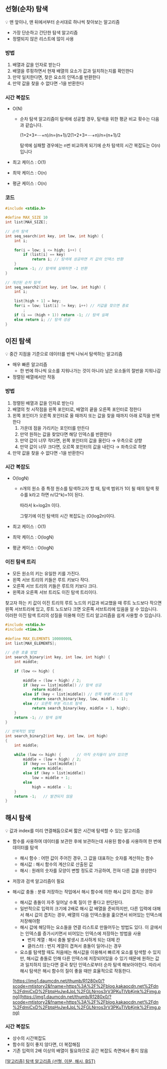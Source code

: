 ## 선형(순차) 탐색

<aside>
💡 맨 앞이나, 맨 뒤에서부터 순서대로 하나씩 찾아보는 알고리즘

</aside>

- 가장 단순하고 간단한 탐색 알고리즘
- 정렬되지 않은 리스트에 많이 사용

### 방법

1. 배열과 값을 인자로 받는다
2. 배열을 루핑하면서 현재 배열의 요소가 값과 일치하는지를 확인한다
3. 만약 일치한다면, 찾은 요소의 인덱스를 반환한다
4. 만약 값을 찾을 수 없다면 -1을 반환한다

### 시간 복잡도

- O(N)
    - 순차 탐색 알고리즘이 탐색에 성공할 경우, 탐색을 위한 평균 비교 횟수는 다음과 같습니다.
        
        (1+2+3+⋯+n)/n=(n+1)/2(1+2+3+⋯+n)/n=(n+1)/2
        
        탐색에 실패할 경우에는 n번 비교하게 되기에 순차 탐색의 시간 복잡도는 O(n)입니다
        
- 최고 케이스 : O(1)
- 최악 케이스 : O(n)
- 평균 케이스 : O(n)

### 코드

```cpp
#include <stdio.h>
 
#define MAX_SIZE 10
int list[MAX_SIZE];
 
// 순차 탐색
int seq_search(int key, int low, int high) {
	int i;
 
	for(i = low; i <= high; i++) {
		if (list[i] == key) 
			return i; // 탐색에 성공하면 키 값의 인덱스 반환
	}
	return -1; // 탐색에 실패하면 -1 반환
}
 
// 개선된 순차 탐색
int seq_search2(int key, int low, int high) {
	int i;
	
	list[high + 1] = key;
	for(i = low; list[i] != key; i++) // 키값을 찾으면 종료
		;
	if (i == (high + 1)) return -1; // 탐색 실패
	else return i; // 탐색 성공
}
```

## 이진 탐색

<aside>
💡 중간 지점을 기준으로 데이터를 반씩 나눠서 탐색하는 알고리즘

</aside>

- 매우 빠른 알고리즘
    - 한 번에 하나씩 요소를 지워나가는 것이 아니라 남은 요소들의 절반을 지워나감
- 정렬된 배열에서만 작동

### 방법

1. 정렬된 배열과 값을 인자로 받는다
2. 배열의 첫 시작점을 왼쪽 포인터로, 배열의 끝을 오른쪽 포인터로 정한다
3. 왼쪽 포인터가 오른쪽 포인터로 올 때까지 또는 값을 찾을 때까지 아래 로직을 반복한다
    1. 가운데 점을 가리키는 포인터를 만든다
    2. 만약 원하는 값을 찾았다면 해당 인덱스를 반환한다
    3. 만약 값이 너무 작다면, 왼쪽 포인터의 값을 올린다 → 우측으로 상향
    4. 만약 값이 너무 크다면, 오르쪽 포인터의 값을 내린다 → 좌측으로 하향
4. 만약 값을 찾을 수 없다면 -1을 반환한다

### 시간 복잡도

- O(logN)
    - n개의 원소 중 특정 원소를 탐색하고자 할 때, 탐색 범위가 1이 될 때의 탐색 횟수를 k라고 하면 n/(2^k)=1이 된다.
        
        따라서 k=log2n 이다. 
        
        그렇기에 이진 탐색의 시간 복잡도는 (O(log2n)이다.
        
- 최고 케이스 : O(1)
- 최악 케이스 : O(logN)
- 평균 케이스 : O(logN)

### 이진 탐색 트리

- 모든 원소의 키는 유일한 키를 가진다.
- 왼쪽 서브 트리의 키들은 루트 키보다 작다.
- 오른쪽 서브 트리의 키들은 루트의 키보다 크다.
- 왼쪽과 오른쪽 서브 트리도 이진 탐색 트리이다.

찾고자 하는 키 값이 이진 트리의 루트 노드의 키값과 비교했을 때 루트 노드보다 작으면 왼쪽 서브트리에 있고, 루트 노드보다 크면 오른쪽 서브트리에 있음을 알 수 있습니다. 이러한 이진 탐색 트리의 성질을 이용해 이진 트리 알고리즘을 쉽게 사용할 수 있습니다.

```cpp
#include <stdio.h>
#include <time.h>
 
#define MAX_ELEMENTS 10000000L
int list[MAX_ELEMENTS];
 
// 순환 호출 방법 
int search_binary(int key, int low, int high) {
	int middle;
 
	if (low <= high) {
		
		middle = (low + high) / 2;
		if (key == list[middle]) // 탐색 성공
			return middle;
		else if (key < list[middle]) // 왼쪽 부분 리스트 탐색
			return search_binary(key, low, middle - 1);
		else // 오른쪽 부분 리스트 탐색
			return search_binary(key, middle + 1, high);
	}
	return -1; // 탐색 실패
}
 
// 반복적인 방법 
int search_binary2(int key, int low, int high)
{
	int middle;
 
	while (low <= high) {       // 아직 숫자들이 남아 있으면
		middle = (low + high) / 2;
		if (key == list[middle])
			return middle;
		else if (key > list[middle])
			low = middle + 1;
		else
			high = middle - 1;
	}
	return -1;   // 발견되지 않음
}
```

## 해시 탐색

<aside>
💡 값과 index를 미리 연결해둠으로써 짧은 시간에 탐색할 수 있는 알고리즘

</aside>

- 함수를 사용하여 데이터를 보관한 후에 보관하는데 사용된 함수를 사용하여 한 번에 데이터를 탐색
    - 해시 함수 : 어떤 값이 주어진 경우, 그 값을 대표하는 숫자를 계산하는 함수
    - 해시값 : 해시 함수의 계산으로 산출된 값
    - 해시 : 원래의 숫자를 모양이 변할 정도로 가공하여, 전혀 다른 값을 생성한다
- 저장과 검색 알고리즘이 필요
- 해시값 충돌 : 분류 저장하는 작업에서 해시 함수에 의한 해시 값이 겹치는 경우
    - 해시값 충돌이 자주 일어날 수록 질이 안 좋다고 판단된다.
    - 일반적으로 입력의 크기에 2배로 해시 값 배열을 준비하지만, 다른 입력에 대해서 해시 값이 겹치는 경우, 배열의 다음 인덱스들을 훑으면서 비어있는 인덱스에 저장해야함
    - 해시 값에 해당하는 요소들을 연결 리스트로 만들어두는 방법도 있다. 이 글에서는 인덱스를 증가시키면서 비어있는 인덱스에 저장하는 방법을 사용
        - 번지 계열 : 해시 충돌 발생시 조사하게 되는 대체 칸
        - 클러스터 : 번지 계열이 겹쳐서 충돌이 일어나는 경우
    - 요소를 탐색할 때도 처음에는 해시값을 이용해서 빠르게 요소를 탐색할 수 있지만, 해시값 충돌로 인해 다른 인덱스에 저장되어있을 수 있기 때문에 원하는 값과 일치하지 않는다면 결국 찾던 인덱스로부터 순차 탐색 해보아야한다. 따라서 해시 탐색은 해시 함수의 질이 좋을 때만 효율적으로 작동한다.
    
    [https://img1.daumcdn.net/thumb/R1280x0/?scode=mtistory2&fname=https%3A%2F%2Fblog.kakaocdn.net%2Fdn%2FdmiCxD%2FbtqHvJw4JpL%2FGLNrros3rV3PKuTlVbKjnk%2Fimg.png](https://img1.daumcdn.net/thumb/R1280x0/?scode=mtistory2&fname=https%3A%2F%2Fblog.kakaocdn.net%2Fdn%2FdmiCxD%2FbtqHvJw4JpL%2FGLNrros3rV3PKuTlVbKjnk%2Fimg.png)
    

### 시간 복잡도

- 상수의 시간복잡도
- 함수의 질이 좋지 않다면, 더 복잡해짐
- 기존 입력의 2배 이상의 배열이 필요하므로 공간 복잡도 측면에서 좋지 않음

[](https://serzhul.io/algorithm/탐색-알고리즘(searching-algorithms)/)

[[알고리즘] 탐색 알고리즘 (선형, 이분, 해시, BST)](https://bba-dda.tistory.com/21)
